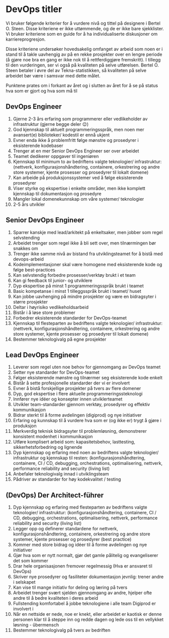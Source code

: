 # DevOps titler
Vi bruker følgende kriterier for å vurdere nivå og tittel på designere i Bertel O. Steen. Disse kriteriene er ikke uttømmende, og de er ikke bare sjekklister. Vi bruker kriteriene som en guide for å ha individualiserte diskusjoner om karriereprogresjon.

Disse kriteriene undersøker hovedsakelig omfanget av arbeid som noen er i stand til å takle uavhengig av på en rekke prosjekter over en lengre periode (å gjøre noe bra en gang er ikke nok til å rettferdiggjøre fremskritt). I tillegg til den vurderingen, ser vi også på kvaliteten på selve utførelsen. Bertel O. Steen betaler i øvre del av Tekna-statistikken, så kvaliteten på selve arbeidet bør være i samsvar med dette målet.

Punktene prates om i forkant av året og i slutten av året for å se på status hva som er gjort og hva som må til

## DevOps Engineer
1. Gjerne 2-3 års erfaring som programmerer eller vedlikeholder av infrastruktur (gjerne begge deler 😉)
2. God kjennskap til aktuelt programmeringsspråk, men noen mer avansert(e) biblioteker/ kodestil er ennå ukjent
3. Evner enda ikke å problemfritt følge mønstre og prosedyrer i eksisterende kodebaser
4. Trenger at en mer Senior DevOps Engineer ser over arbeidet
5. Teamet dedikerer oppgaver til ingeniøren
6. Kjennskap til minimum to av bedriftens valgte teknologier/ infrastruktur: (nettverk, konfigurasjonshåndtering, containere, orkestrering og andre store systemer, kjente prosesser og prosedyrer til lokalt domene)
7. Kan arbeide på produksjonssystemer ved å følge eksisterende prosedyrer
8. Viser styrke og ekspertise i enkelte områder, men ikke komplett kjennskap til dokumentasjon og prosedyre
9. Mangler lokal domenekunnskap om våre systemer/ teknologier
10. 2-5 års utvikler


## Senior DevOps Engineer
1. Sparrer kanskje med lead/arkitekt på enkeltsaker, men jobber som regel selvstending
2. Arbeidet trenger som regel ikke å bli sett over, men tilnærmingen bør snakkes om
3. Trenger ikke samme nivå av bistand fra utviklingsteamet for å bistå med devops-arbeid
4. Kodeimplementasjoner skal være homogene med eksisterende kode og følge best-practices
5. Kan selvstendig forbedre prosesser/verktøy brukt i et team
6. Kan gi feedback til junior- og utviklere
7. Dyp ekspertise på minst 1 programmeringsspråk brukt i teamet
8. Basic kompetanse i minst 1 tilleggsspråk brukt i teamet/ huset
9. Kan jobbe uavhenging på mindre prosjekter og være en bidragsyter i større prosjekter
10. Deltar i høyrisiko vedlikeholdsarbeid
11. Bistår i å løse store problemer
12. Forbedrer eksisterende standarder for DevOps-teamet
13. Kjennskap til flesteparten av bedriftens valgte teknologier/ infrastruktur: (nettverk, konfigurasjonshåndtering, containere, orkestrering og andre store systemer, kjente prosesser og prosedyrer til lokalt domene)
14. Bestemmer teknologivalg på egne prosjekter

##  Lead DevOps Engineer
1. Leverer som regel uten noe behov for gjennomgang av DevOps teamet
2. Setter nye standarder for DevOps-teamet
3. Følger eksisterende mønstre og tilnærmer seg eksisterende kode enkelt
4. Bistår å sette profesjonelle standarder der vi er involvert
5. Evner å bistå forskjellige prosjekter på tvers av flere domener
6. Dyp, god ekspertise i flere aktuelle programmeringssteknologi
7. Innfører nye idéer og konsepter innen utviklerteamet
8. Utvikler team-standarder gjennom verktøy, prosedyrer og effektiv kommunikasjon
9. Bidrar sterkt til å forme avdelingen (digiprod) og nye initiativer
10. Erfaring og kunnskap til å vurdere hva som er (og ikke er) trygt å gjøre i produksjon
11. Merkverdig teknisk bidragsyter til problemløsning, demonstrerer konsistent modenhet i kommunikasjon
12. Utføre komplisert arbeid som: kapasitetsbehov, lasttesting, sikkerhetsforbedring og lignende
13. Dyp kjennskap og erfaring med noen av bedriftens valgte teknologier/ infrastruktur og kjennskap til resten: (konfigurasjonshåndtering, containere, CI / CD, debugging, orchestrations, optimalisering, nettverk, performance reliability and security (living list)
14. Anbefaler teknologivalg innad i utviklingsteam
15. Pådriver av standarder for høy kodekvalitet / testing


## (DevOps) Der Architect-führer
1. Dyp kjennskap og erfaring med flesteparten av bedriftens valgte teknologier/ infrastruktur: (konfigurasjonshåndtering, containere, CI / CD, debugging, orchestrations, optimalisering, nettverk, performance reliability and security (living list)
2. Legger opp og definerer standardene for nettverk, konfigurasjonshåndtering, containere, orkestrering og andre store systemer, kjente prosesser og prosedyrer (best practice)
3. Kommer med store bidrag og idéer til å forme avdelingen og nye initiativer
4. Gjør hva som er nytt normalt, gjør det gamle pålitelig og evangeliserer det som kommer
5. Drar hele organisasjonen fremover regelmessig (Hva er ansvaret til DevOps)
6. Skriver nye prosedyrer og fasiliteter dokumentasjon jevnlig: trener andre i selskapet
7. Kan vise til mange initiativ for deling og læring på tvers
8. Arbeidet trenger svært sjelden gjennomgang av andre, hjelper ofte andre til å bedre kvaliteten i deres arbeid
9. Fullstending komfortabel å jobbe teknologiene i alle team Digiprod er involvert i
10. Når en nettside er nede, noe er knekt, eller arbeidet er kaotisk er denne personen klar til å steppe inn og redde dagen og lede oss til en vellykket løsning - ûbermensch
11. Bestemmer teknologivalg på tvers av bedriften
